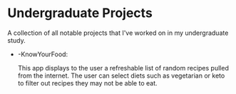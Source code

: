 # Undergraduate Projects
A collection of all notable projects that I've worked on in my undergraduate study.

* -KnowYourFood:

  This app displays to the user a refreshable list of random recipes pulled from the internet. The user can select diets such as vegetarian or keto to filter out recipes they may     not be able to eat.
